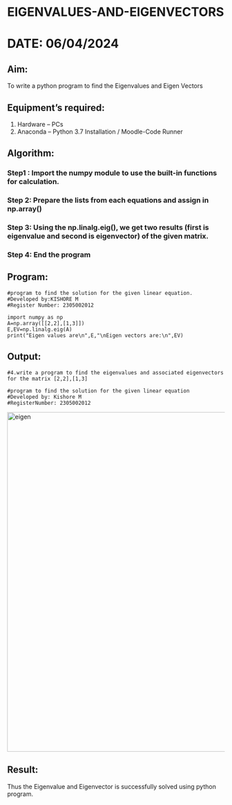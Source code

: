 # EIGENVALUES-AND-EIGENVECTORS
# DATE: 06/04/2024
## Aim:
To write a python program to find the Eigenvalues and Eigen Vectors
## Equipment’s required:
1. 	Hardware – PCs
2. 	Anaconda – Python 3.7 Installation / Moodle-Code Runner
## Algorithm:
### Step1 : Import the numpy module to use the built-in functions for calculation.
### Step 2: Prepare the lists from each equations and assign in np.array()
### Step 3: Using the np.linalg.eig(),  we get two results (first is eigenvalue and second is eigenvector) of the given matrix.
### Step 4: End the program
## Program:
```
#program to find the solution for the given linear equation.
#Developed by:KISHORE M
#Register Number: 2305002012
```
```
import numpy as np
A=np.array([[2,2],[1,3]])
E,EV=np.linalg.eig(A)
print("Eigen values are\n",E,"\nEigen vectors are:\n",EV)
```
## Output:
```
#4.write a program to find the eigenvalues and associated eigenvectors for the matrix [2,2],[1,3]
```
```
#program to find the solution for the given linear equation
#Developed by: Kishore M
#RegisterNumber: 2305002012
```
<img width="785" alt="eigen" src="https://github.com/kishore07062005/EIGENVALUES-AND-EIGENVECTORS/assets/156066116/05f28ae0-93a7-415b-a695-5ba0c4d3d675">

## Result:
Thus the Eigenvalue and Eigenvector is successfully solved using python program.
